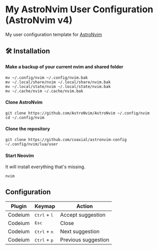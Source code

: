 # My AstroNvim User Configuration (AstroNvim v4)

My user configuration template for
[AstroNvim](https://github.com/AstroNvim/AstroNvim)

## 🛠️ Installation

#### Make a backup of your current nvim and shared folder

```shell
mv ~/.config/nvim ~/.config/nvim.bak
mv ~/.local/share/nvim ~/.local/share/nvim.bak
mv ~/.local/state/nvim ~/.local/state/nvim.bak
mv ~/.cache/nvim ~/.cache/nvim.bak
```

#### Clone AstroNvim

```shell
git clone https://github.com/AstroNvim/AstroNvim ~/.config/nvim
cd ~/.config/nvim
```

#### Clone the repository

```shell
git clone https://github.com/coaxial/astronvim-config ~/.config/nvim/lua/user
```

#### Start Neovim

It will install everything that's missing.

```shell
nvim
```

## Configuration

| Plugin  | Keymap                         | Action              |
| ------- | ------------------------------ | ------------------- |
| Codeium | <kbd>Ctrl</kbd> + <kbd>l</kbd> | Accept suggestion   |
| Codeium | <kbd>Esc</kbd>                 | Close               |
| Codeium | <kbd>Ctrl</kbd> + <kbd>n</kbd> | Next suggestion     |
| Codeium | <kbd>Ctrl</kbd> + <kbd>p</kbd> | Previous suggestion |
